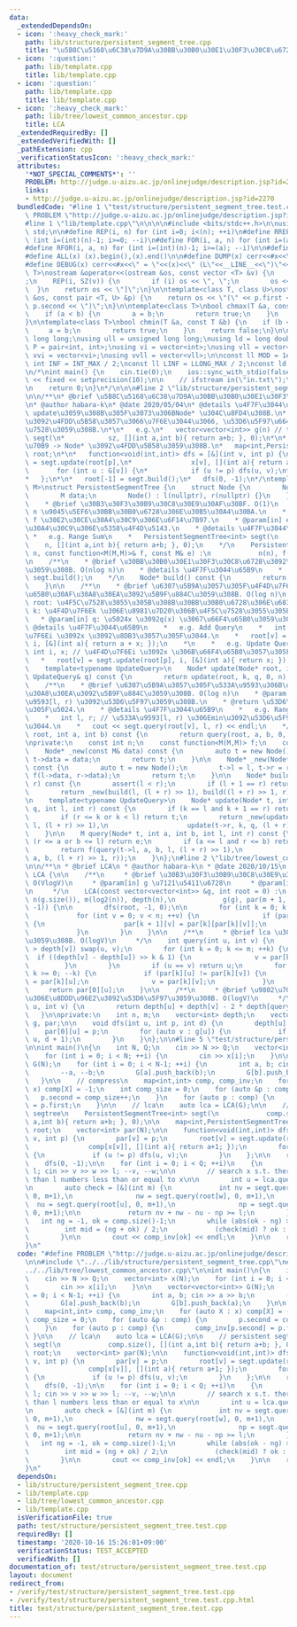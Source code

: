 ```yaml
---
data:
  _extendedDependsOn:
  - icon: ':heavy_check_mark:'
    path: lib/structure/persistent_segment_tree.cpp
    title: "\u5B8C\u5168\u6C38\u7D9A\u30BB\u30B0\u30E1\u30F3\u30C8\u6728"
  - icon: ':question:'
    path: lib/template.cpp
    title: lib/template.cpp
  - icon: ':question:'
    path: lib/template.cpp
    title: lib/template.cpp
  - icon: ':heavy_check_mark:'
    path: lib/tree/lowest_common_ancestor.cpp
    title: LCA
  _extendedRequiredBy: []
  _extendedVerifiedWith: []
  _pathExtension: cpp
  _verificationStatusIcon: ':heavy_check_mark:'
  attributes:
    '*NOT_SPECIAL_COMMENTS*': ''
    PROBLEM: http://judge.u-aizu.ac.jp/onlinejudge/description.jsp?id=2270
    links:
    - http://judge.u-aizu.ac.jp/onlinejudge/description.jsp?id=2270
  bundledCode: "#line 1 \"test/structure/persistent_segment_tree.test.cpp\"\n#define\
    \ PROBLEM \"http://judge.u-aizu.ac.jp/onlinejudge/description.jsp?id=2270\"\n\n\
    #line 1 \"lib/template.cpp\"\n\n\n\n#include <bits/stdc++.h>\n\nusing namespace\
    \ std;\n\n#define REP(i, n) for (int i=0; i<(n); ++i)\n#define RREP(i, n) for\
    \ (int i=(int)(n)-1; i>=0; --i)\n#define FOR(i, a, n) for (int i=(a); i<(n); ++i)\n\
    #define RFOR(i, a, n) for (int i=(int)(n)-1; i>=(a); --i)\n\n#define SZ(x) ((int)(x).size())\n\
    #define ALL(x) (x).begin(),(x).end()\n\n#define DUMP(x) cerr<<#x<<\" = \"<<(x)<<endl\n\
    #define DEBUG(x) cerr<<#x<<\" = \"<<(x)<<\" (L\"<<__LINE__<<\")\"<<endl;\n\ntemplate<class\
    \ T>\nostream &operator<<(ostream &os, const vector <T> &v) {\n    os << \"[\"\
    ;\n    REP(i, SZ(v)) {\n        if (i) os << \", \";\n        os << v[i];\n  \
    \  }\n    return os << \"]\";\n}\n\ntemplate<class T, class U>\nostream &operator<<(ostream\
    \ &os, const pair <T, U> &p) {\n    return os << \"(\" << p.first << \" \" <<\
    \ p.second << \")\";\n}\n\ntemplate<class T>\nbool chmax(T &a, const T &b) {\n\
    \    if (a < b) {\n        a = b;\n        return true;\n    }\n    return false;\n\
    }\n\ntemplate<class T>\nbool chmin(T &a, const T &b) {\n    if (b < a) {\n   \
    \     a = b;\n        return true;\n    }\n    return false;\n}\n\nusing ll =\
    \ long long;\nusing ull = unsigned long long;\nusing ld = long double;\nusing\
    \ P = pair<int, int>;\nusing vi = vector<int>;\nusing vll = vector<ll>;\nusing\
    \ vvi = vector<vi>;\nusing vvll = vector<vll>;\n\nconst ll MOD = 1e9 + 7;\nconst\
    \ int INF = INT_MAX / 2;\nconst ll LINF = LLONG_MAX / 2;\nconst ld eps = 1e-9;\n\
    \n/*\nint main() {\n    cin.tie(0);\n    ios::sync_with_stdio(false);\n    cout\
    \ << fixed << setprecision(10);\n\n    // ifstream in(\"in.txt\");\n    // cin.rdbuf(in.rdbuf());\n\
    \n    return 0;\n}\n*/\n\n\n#line 2 \"lib/structure/persistent_segment_tree.cpp\"\
    \n\n/**\n* @brief \u5B8C\u5168\u6C38\u7D9A\u30BB\u30B0\u30E1\u30F3\u30C8\u6728\
    \n* @author habara-k\n* @date 2020/05/04\n* @details \u4F7F\u3044\u65B9\n*   build,\
    \ update\u3059\u308B\u305F\u3073\u306BNode* \u304C\u8FD4\u308B.\n*   \u3053\u308C\
    \u3092\u4FDD\u5B58\u3057\u3066\u7F6E\u3044\u3066, \u53D6\u5F97\u6642\u306B\u5229\
    \u7528\u3059\u308B.\n*\n*   e.g.\n*   vector<vector<int>> g(n) // tree;\n*   PersistentSegmentTree<int>\
    \ segt(\n*           sz, [](int a,int b){ return a+b; }, 0);\n*\n*   // \u9802\
    \u70B9 -> Node* \u3092\u4FDD\u5B58\u3059\u308B.\n*   map<int,PersistentSegmentTree<int>::Node*>\
    \ root;\n*\n*   function<void(int,int)> dfs = [&](int v, int p) {\n*       root[v]\
    \ = segt.update(root[p],\n*               x[v], [](int a){ return a+1; });\n*\
    \       for (int u : G[v]) {\n*           if (u != p) dfs(u, v);\n*       }\n\
    *   };\n*\n*   root[-1] = segt.build();\n*   dfs(0, -1);\n*/\ntemplate<typename\
    \ M>\nstruct PersistentSegmentTree {\n    struct Node {\n        Node *l, *r;\n\
    \        M data;\n        Node() : l(nullptr), r(nullptr) {}\n    };\n\n    /**\n\
    \    * @brief \u30B3\u30F3\u30B9\u30C8\u30E9\u30AF\u30BF. O(1)\n    * @param[in]\
    \ n \u9045\u5EF6\u30BB\u30B0\u6728\u306E\u30B5\u30A4\u30BA.\n    * @param[in]\
    \ f \u30E2\u30CE\u30A4\u30C9\u306E\u6F14\u7B97.\n    * @param[in] e \u30E2\u30CE\
    \u30A4\u30C9\u306E\u5358\u4F4D\u5143.\n    * @details \u4F7F\u3044\u65B9\n   \
    \ *   e.g. Range Sum\n    *   PersistentSegmentTree<int> segt(\n    *        \
    \    n, [](int a,int b){ return a+b; }, 0);\n    */\n    PersistentSegmentTree(int\
    \ n, const function<M(M,M)>& f, const M& e) :\n            n(n), f(f), e(e) {}\n\
    \n    /**\n    * @brief \u30BB\u30B0\u30E1\u30F3\u30C8\u6728\u3092\u69CB\u7BC9\
    \u3059\u308B. O(nlog n)\n    * @details \u4F7F\u3044\u65B9\n    *   root[-1] =\
    \ segt.build();\n    */\n    Node* build() const {\n        return build(0, n);\n\
    \    }\n\n    /**\n    * @brief \u6307\u5B9A\u3057\u305F\u4F4D\u7F6E\u306B\u66F4\
    \u65B0\u30AF\u30A8\u30EA\u3092\u5B9F\u884C\u3059\u308B. O(log n)\n    * @param[in]\
    \ root: \u4F5C\u7528\u3055\u305B\u308B\u30BB\u30B0\u6728\u306E\u6839.\n    * @param[in]\
    \ k: \u4F4D\u7F6Ek \u306E\u8981\u7D20\u306B\u4F5C\u7528\u3055\u305B\u308B.\n \
    \   * @param[in] q: \u5024x \u3092q(x) \u3067\u66F4\u65B0\u3059\u308B.\n    *\
    \ @details \u4F7F\u3044\u65B9\n    *   e.g. Add Query\n    *   int i, x; // \u4F4D\
    \u7F6Ei \u3092x \u3092\u8DB3\u3057\u305F\u3044.\n    *   root[v] = segt.update(root[p],\
    \ i, [&](int a){ return a + x; });\n    *\n    *   e.g. Update Query\n    *  \
    \ int i, x; // \u4F4D\u7F6Ei \u3092x \u306B\u66F4\u65B0\u3057\u305F\u3044.\n \
    \   *   root[v] = segt.update(root[p], i, [&](int a){ return x; });\n    */\n\
    \    template<typename UpdateQuery>\n    Node* update(Node* root, int k, const\
    \ UpdateQuery& q) const {\n        return update(root, k, q, 0, n);\n    }\n\n\
    \    /**\n    * @brief \u6307\u5B9A\u3057\u305F\u533A\u9593\u306B\u53D6\u5F97\u30AF\
    \u30A8\u30EA\u3092\u5B9F\u884C\u3059\u308B. O(log n)\n    * @param[in] l, r \u533A\
    \u9593[l, r) \u3092\u53D6\u5F97\u3059\u308B.\n    * @return \u53D6\u5F97\u3057\
    \u305F\u5024.\n    * @details \u4F7F\u3044\u65B9\n    *   e.g. Range Minimum\n\
    \    *   int l, r; // \u533A\u9593[l, r) \u306Emin\u3092\u53D6\u5F97\u3057\u305F\
    \u3044.\n    *   cout << segt.query(root[v], l, r) << endl;\n    */\n    M query(Node*\
    \ root, int a, int b) const {\n        return query(root, a, b, 0, n);\n    }\n\
    \nprivate:\n    const int n;\n    const function<M(M,M)> f;\n    const M e;\n\n\
    \    Node* _new(const M& data) const {\n        auto t = new Node();\n       \
    \ t->data = data;\n        return t;\n    }\n\n    Node* _new(Node* l, Node* r)\
    \ const {\n        auto t = new Node();\n        t->l = l, t->r = r, t->data =\
    \ f(l->data, r->data);\n        return t;\n    }\n\n    Node* build(int l, int\
    \ r) const {\n        assert(l < r);\n        if (l + 1 == r) return _new(e);\n\
    \        return _new(build(l, (l + r) >> 1), build((l + r) >> 1, r));\n    }\n\
    \n    template<typename UpdateQuery>\n    Node* update(Node* t, int k, const UpdateQuery&\
    \ q, int l, int r) const {\n        if (k == l and k + 1 == r) return _new(q(t->data));\n\
    \        if (r <= k or k < l) return t;\n        return _new(update(t->l, k, q,\
    \ l, (l + r) >> 1),\n                    update(t->r, k, q, (l + r) >> 1, r));\n\
    \    }\n\n    M query(Node* t, int a, int b, int l, int r) const {\n        if\
    \ (r <= a or b <= l) return e;\n        if (a <= l and r <= b) return t->data;\n\
    \        return f(query(t->l, a, b, l, (l + r) >> 1),\n                 query(t->r,\
    \ a, b, (l + r) >> 1, r));\n    }\n};\n#line 2 \"lib/tree/lowest_common_ancestor.cpp\"\
    \n\n/**\n * @brief LCA\n * @author habara-k\n * @date 2020/10/15\n */\nstruct\
    \ LCA {\n\n    /**\n     * @brief \u30B3\u30F3\u30B9\u30C8\u30E9\u30AF\u30BF.\
    \ O(VlogV)\n     * @param[in] g \u7121\u5411\u6728\n     * @param[in] root \u6839\
    \n     */\n    LCA(const vector<vector<int>> &g, int root = 0) :\n           \
    \ n(g.size()), m(log2(n)), depth(n),\n            g(g), par(m + 1, vector<int>(n,\
    \ -1)) {\n\n        dfs(root, -1, 0);\n\n        for (int k = 0; k < m; ++k) {\n\
    \            for (int v = 0; v < n; ++v) {\n                if (par[k][v] != -1)\
    \ {\n                    par[k + 1][v] = par[k][par[k][v]];\n                }\n\
    \            }\n        }\n    }\n\n    /**\n     * @brief lca \u3092\u53D6\u5F97\
    \u3059\u308B. O(logV)\n     */\n    int query(int u, int v) {\n        if (depth[u]\
    \ > depth[v]) swap(u, v);\n        for (int k = 0; k <= m; ++k) {\n          \
    \  if ((depth[v] - depth[u]) >> k & 1) {\n                v = par[k][v];\n   \
    \         }\n        }\n        if (u == v) return u;\n        for (int k = m;\
    \ k >= 0; --k) {\n            if (par[k][u] != par[k][v]) {\n                u\
    \ = par[k][u];\n                v = par[k][v];\n            }\n        }\n   \
    \     return par[0][u];\n    }\n\n    /**\n     * @brief \u9802\u70B9u,v\u9593\
    \u306E\u8DDD\u96E2\u3092\u53D6\u5F97\u3059\u308B. O(logV)\n     */\n    int dist(int\
    \ u, int v) {\n        return depth[u] + depth[v] - 2 * depth[query(u,v)];\n \
    \   }\n\nprivate:\n    int n, m;\n    vector<int> depth;\n    vector<vector<int>>\
    \ g, par;\n\n    void dfs(int u, int p, int d) {\n        depth[u] = d;\n    \
    \    par[0][u] = p;\n        for (auto v : g[u]) {\n            if (v != p) dfs(v,\
    \ u, d + 1);\n        }\n    }\n};\n\n#line 5 \"test/structure/persistent_segment_tree.test.cpp\"\
    \n\nint main()\n{\n    int N, Q;\n    cin >> N >> Q;\n    vector<int> x(N);\n\
    \    for (int i = 0; i < N; ++i) {\n        cin >> x[i];\n    }\n\n    vector<vector<int>>\
    \ G(N);\n    for (int i = 0; i < N-1; ++i) {\n        int a, b; cin >> a >> b;\n\
    \        --a, --b;\n        G[a].push_back(b);\n        G[b].push_back(a);\n \
    \   }\n\n    // compress\n    map<int,int> comp, comp_inv;\n    for (auto X :\
    \ x) comp[X] = -1;\n    int comp_size = 0;\n    for (auto &p : comp) {\n     \
    \   p.second = comp_size++;\n    }\n    for (auto p : comp) {\n        comp_inv[p.second]\
    \ = p.first;\n    }\n\n    // lca\n    auto lca = LCA(G);\n\n    // persistent\
    \ segtree\n    PersistentSegmentTree<int> segt(\n            comp.size(), [](int\
    \ a,int b){ return a+b; }, 0);\n\n    map<int,PersistentSegmentTree<int>::Node*>\
    \ root;\n    vector<int> par(N);\n\n    function<void(int,int)> dfs = [&](int\
    \ v, int p) {\n        par[v] = p;\n        root[v] = segt.update(root[p],\n \
    \               comp[x[v]], [](int a){ return a+1; });\n        for (int u : G[v])\
    \ {\n            if (u != p) dfs(u, v);\n        }\n    };\n\n    root[-1] = segt.build();\n\
    \    dfs(0, -1);\n\n    for (int i = 0; i < Q; ++i)\n    {\n        int v, w,\
    \ l; cin >> v >> w >> l; --v, --w;\n\n        // search x s.t. there are more\
    \ than l numbers less than or equal to x\n\n        int u = lca.query(v, w);\n\
    \n        auto check = [&](int m) {\n            int nv = segt.query(root[v],\
    \ 0, m+1),\n                nw = segt.query(root[w], 0, m+1),\n              \
    \  nu = segt.query(root[u], 0, m+1),\n                np = segt.query(root[par[u]],\
    \ 0, m+1);\n\n            return nv + nw - nu - np >= l;\n        };\n\n     \
    \   int ng = -1, ok = comp.size()-1;\n        while (abs(ok - ng) > 1) {\n   \
    \         int mid = (ng + ok) / 2;\n            (check(mid) ? ok : ng) = mid;\n\
    \        }\n\n        cout << comp_inv[ok] << endl;\n    }\n\n    return 0;\n\
    }\n"
  code: "#define PROBLEM \"http://judge.u-aizu.ac.jp/onlinejudge/description.jsp?id=2270\"\
    \n\n#include \"../../lib/structure/persistent_segment_tree.cpp\"\n#include \"\
    ../../lib/tree/lowest_common_ancestor.cpp\"\n\nint main()\n{\n    int N, Q;\n\
    \    cin >> N >> Q;\n    vector<int> x(N);\n    for (int i = 0; i < N; ++i) {\n\
    \        cin >> x[i];\n    }\n\n    vector<vector<int>> G(N);\n    for (int i\
    \ = 0; i < N-1; ++i) {\n        int a, b; cin >> a >> b;\n        --a, --b;\n\
    \        G[a].push_back(b);\n        G[b].push_back(a);\n    }\n\n    // compress\n\
    \    map<int,int> comp, comp_inv;\n    for (auto X : x) comp[X] = -1;\n    int\
    \ comp_size = 0;\n    for (auto &p : comp) {\n        p.second = comp_size++;\n\
    \    }\n    for (auto p : comp) {\n        comp_inv[p.second] = p.first;\n   \
    \ }\n\n    // lca\n    auto lca = LCA(G);\n\n    // persistent segtree\n    PersistentSegmentTree<int>\
    \ segt(\n            comp.size(), [](int a,int b){ return a+b; }, 0);\n\n    map<int,PersistentSegmentTree<int>::Node*>\
    \ root;\n    vector<int> par(N);\n\n    function<void(int,int)> dfs = [&](int\
    \ v, int p) {\n        par[v] = p;\n        root[v] = segt.update(root[p],\n \
    \               comp[x[v]], [](int a){ return a+1; });\n        for (int u : G[v])\
    \ {\n            if (u != p) dfs(u, v);\n        }\n    };\n\n    root[-1] = segt.build();\n\
    \    dfs(0, -1);\n\n    for (int i = 0; i < Q; ++i)\n    {\n        int v, w,\
    \ l; cin >> v >> w >> l; --v, --w;\n\n        // search x s.t. there are more\
    \ than l numbers less than or equal to x\n\n        int u = lca.query(v, w);\n\
    \n        auto check = [&](int m) {\n            int nv = segt.query(root[v],\
    \ 0, m+1),\n                nw = segt.query(root[w], 0, m+1),\n              \
    \  nu = segt.query(root[u], 0, m+1),\n                np = segt.query(root[par[u]],\
    \ 0, m+1);\n\n            return nv + nw - nu - np >= l;\n        };\n\n     \
    \   int ng = -1, ok = comp.size()-1;\n        while (abs(ok - ng) > 1) {\n   \
    \         int mid = (ng + ok) / 2;\n            (check(mid) ? ok : ng) = mid;\n\
    \        }\n\n        cout << comp_inv[ok] << endl;\n    }\n\n    return 0;\n\
    }\n"
  dependsOn:
  - lib/structure/persistent_segment_tree.cpp
  - lib/template.cpp
  - lib/tree/lowest_common_ancestor.cpp
  - lib/template.cpp
  isVerificationFile: true
  path: test/structure/persistent_segment_tree.test.cpp
  requiredBy: []
  timestamp: '2020-10-16 15:26:01+09:00'
  verificationStatus: TEST_ACCEPTED
  verifiedWith: []
documentation_of: test/structure/persistent_segment_tree.test.cpp
layout: document
redirect_from:
- /verify/test/structure/persistent_segment_tree.test.cpp
- /verify/test/structure/persistent_segment_tree.test.cpp.html
title: test/structure/persistent_segment_tree.test.cpp
---
```


